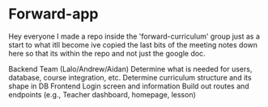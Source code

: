 # Forward-app

Hey everyone I made a repo inside the 'forward-curriculum' group just as a start to what itll become
ive copied the last bits of the meeting notes down here so that its within the repo and not just
the google doc.


Backend Team (Lalo/Andrew/Aidan)
Determine what is needed for users, database, course integration, etc.
Determine curriculum structure and its shape in DB
Frontend
Login screen and information
Build out routes and endpoints (e.g., Teacher dashboard, homepage, lesson)
